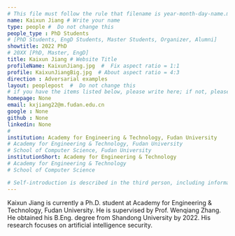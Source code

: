 ```yaml
---
# This file must follow the rule that filename is year-month-day-name.md .
name: Kaixun Jiang # Write your name
type: people #  Do not change this
people_type : PhD Students
# [PhD Students, EngD Students, Master Students, Organizer, Alumni]
showtitle: 2022 PhD
# 20XX [PhD, Master, EngD]
title: Kaixun Jiang # Website Title
profileName: KaixunJiang.jpg  #  Fix aspect ratio = 1:1
profile: KaixunJiangBig.jpg  # About aspect ratio = 4:3
direction : Adversarial examples
layout: peoplepost  #  Do not change this
# if you have the items listed below, please write here; if not, please write None.
homepage: None
email: kxjiang22@m.fudan.edu.cn
google : None
github : None
linkedin: None
# 
institution: Academy for Engineering & Technology, Fudan University
# Academy for Engineering & Technology, Fudan University
# School of Computer Science, Fudan University
institutionShort: Academy for Engineering & Technology
# Academy for Engineering & Technology
# School of Computer Science

# Self-introduction is described in the third person, including information such as educational experience(B/M/P), graduation career development 
---
```


Kaixun Jiang is currently a Ph.D. student at Academy for Engineering & Technology, Fudan University. He is supervised by Prof. Wenqiang Zhang. He obtained his B.Eng. degree from Shandong University by 2022. His research focuses on artificial intelligence security.




 

